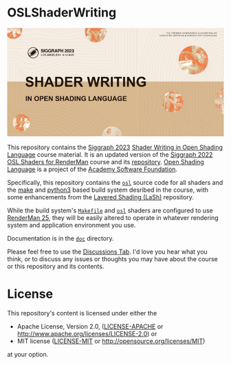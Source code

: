 # OSLShaderWriting

![OSLShaderWriting](media/OSLShaderWritingTitleSlide.png)

This repository contains the [Siggraph 2023](https://s2023.siggraph.org/presentation/?id=gensubcur_104&sess=sess329) [Shader Writing in Open Shading Language](https://dl.acm.org/doi/10.1145/3587423.3597945) course material.
It is an updated version of the [Siggraph 2022 OSL Shaders for RenderMan](https://dl.acm.org/doi/abs/10.1145/3532724.3535604) course and its [repository](https://github.com/LaikaStudios/OSLShadersForRenderMan).
[Open Shading Language](https://github.com/AcademySoftwareFoundation/OpenShadingLanguage) is a project of the [Academy Software Foundation](https://www.aswf.io/projects).


Specifically, this repository contains the [`osl`](osl) source code for all shaders and the [make](https://www.gnu.org/software/make/manual/) and [python3](https://docs.python.org/3/) based build system desribed in the course,
with some enhancements from the [Layered Shading (LaSh)](https://github.com/LaikaStudios/LaSh) repository.

While the build system's [`Makefile`](Makefile) and [`osl`](osl) shaders are configured to use [RenderMan 25](https://rmanwiki.pixar.com/display/REN25/RenderMan+25+Documentation), they will be easily altered to operate in whatever rendering system and application environment you use.

Documentation is in the [`doc`](doc) directory.

Please feel free to use the [Discussions Tab](https://github.com/LaikaStudios/OSLShaderWriting/discussions).
I'd love you hear what you think, or to discuss any issues or thoughts you may have about the course or this repository and its contents.

# License
This repository's content is licensed under either the

* Apache License, Version 2.0, ([LICENSE-APACHE](LICENSE-APACHE) or http://www.apache.org/licenses/LICENSE-2.0) or
* MIT license ([LICENSE-MIT](LICENSE-MIT) or http://opensource.org/licenses/MIT)

at your option.



